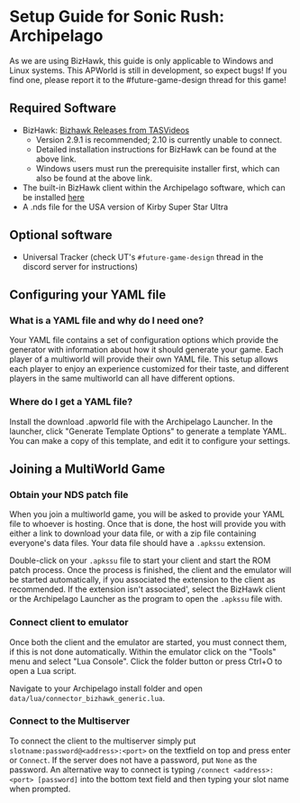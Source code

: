 # Setup Guide for Sonic Rush: Archipelago

As we are using BizHawk, this guide is only applicable to Windows and Linux systems. 
This APWorld is still in development, so expect bugs! 
If you find one, please report it to the #future-game-design thread for this game!

## Required Software

- BizHawk: [Bizhawk Releases from TASVideos](https://tasvideos.org/BizHawk/ReleaseHistory)
  - Version 2.9.1 is recommended; 2.10 is currently unable to connect.
  - Detailed installation instructions for BizHawk can be found at the above link.
  - Windows users must run the prerequisite installer first, which can also be found at the above link.
- The built-in BizHawk client within the Archipelago software, which can be installed 
  [here](https://github.com/ArchipelagoMW/Archipelago/releases)
- A .nds file for the USA version of Kirby Super Star Ultra

## Optional software

- Universal Tracker (check UT's `#future-game-design` thread in the discord server for instructions)

## Configuring your YAML file

### What is a YAML file and why do I need one?

Your YAML file contains a set of configuration options which provide the generator with information about how it should
generate your game. 
Each player of a multiworld will provide their own YAML file. 
This setup allows each player to enjoy an experience customized for their taste, and different players in the same 
multiworld can all have different options.

### Where do I get a YAML file?

Install the download .apworld file with the Archipelago Launcher. In the launcher, click "Generate Template Options" to generate a template YAML. You can make a copy of this template, and edit it to configure your settings.

## Joining a MultiWorld Game

### Obtain your NDS patch file

When you join a multiworld game, you will be asked to provide your YAML file to whoever is hosting. Once that is done,
the host will provide you with either a link to download your data file, or with a zip file containing everyone's data
files. Your data file should have a `.apkssu` extension. 

Double-click on your `.apkssu` file to start your client and start the ROM patch process. Once the process is finished, 
the client and the emulator will be started automatically, if you associated the extension to the client as recommended.
If the extension isn't associated', select the BizHawk client or the Archipelago Launcher as the program to open the 
`.apkssu` file with.

### Connect client to emulator

Once both the client and the emulator are started, you must connect them, if this is not done automatically. Within the 
emulator click on the "Tools" menu and select "Lua Console". Click the folder button or press Ctrl+O to open a Lua 
script.

Navigate to your Archipelago install folder and open `data/lua/connector_bizhawk_generic.lua`.

### Connect to the Multiserver

To connect the client to the multiserver simply put `slotname:password@<address>:<port>` on the textfield on top and 
press enter or `Connect`. 
If the server does not have a password, put `None` as the password.
An alternative way to connect is typing `/connect <address>:<port> [password]` into the bottom text field and then 
typing your slot name when prompted.
